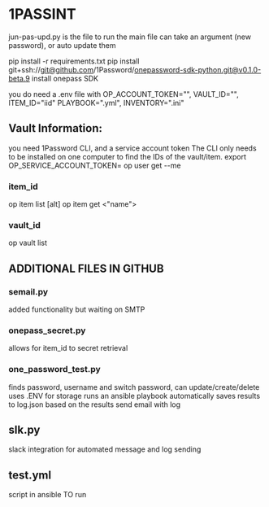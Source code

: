 # 1PASSINT
jun-pas-upd.py is the file to run
the main file can take an argument (new password), or auto update them

pip install -r requirements.txt
pip install git+ssh://git@github.com/1Password/onepassword-sdk-python.git@v0.1.0-beta.9
install onepass SDK

you do need a .env file with OP_ACCOUNT_TOKEN="<token>", VAULT_ID="<vid>", ITEM_ID="iid"
PLAYBOOK=".yml", INVENTORY=".ini"

## Vault Information:
you need 1Password CLI, and a service account token
The CLI only needs to be installed on one computer to find the IDs of the vault/item.
export OP_SERVICE_ACCOUNT_TOKEN=<token>
op user get --me


### item_id
op item list
[alt] op item get <"name">

### vault_id
op vault list


## ADDITIONAL FILES IN GITHUB
### semail.py
added functionality but waiting on SMTP

### onepass_secret.py
allows for item_id to secret retrieval

### one_password_test.py
finds password, username and switch password, can update/create/delete
uses .ENV for storage
runs an ansible playbook automatically 
saves results to log.json
based on the results send email with log

## slk.py
slack integration for automated message and log sending

## test.yml
script in ansible TO run